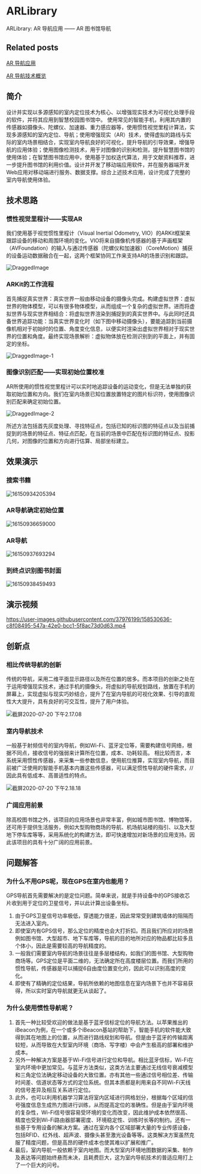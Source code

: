 #  ARLibrary
ARLibrary: AR 导航应用 —— AR 图书馆导航

## Related posts

[AR 导航应用](https://codeswift.top/posts/ar-application/)

[AR 导航技术概览](https://codeswift.top/posts/ar-technolgy/)

## 简介
设计并实现以多源感知的室内定位技术为核心、以增强现实技术为可视化处理手段的软件，并将其应用到智慧校园图书馆中。
使用常见的智能手机，利用其内置的传感器如摄像头、陀螺仪、加速器、重力感应器等，使用惯性视觉里程计算法，实现多源感知的室内定位、导航；使用增强现实（AR）技术，使得虚拟的路线与实际的室内场景相结合，实现室内导航良好的可视化，提升导航的引导效果，增强导航的应用体验；使用图像检测技术，用于对图像的识别和检测，提升智慧图书馆的使用体验；在智慧图书馆应用中，使用基于加权迭代算法，用于文献资料推荐，进一步提升图书馆的利用价值。设计并开发了移动端应用软件，并在服务器端开发Web应用对移动端进行服务、数据支撑。综合上述技术应用，设计完成了完整的室内导航使用体验。

## 技术思路

### 惯性视觉里程计——实现AR

我们使用基于视觉惯性里程计（Visual Inertial Odometry, VIO）的ARKit框架来跟踪设备的移动和周围环境的变化。VIO将来自摄像机传感器的基于声画框架（AVFoundation）的输入与通过传感器（陀螺仪和加速器）（CoreMotion）捕获的设备运动数据融合在一起，这两个框架协同工作来支持AR的场景识别和跟踪。

![DraggedImage](https://codeswift.top/assets/img/images/2021/03/07/draggedimage.png)

### ARKit的工作流程

首先捕捉真实世界：真实世界一般由移动设备的摄像头完成。构建虚拟世界：虚拟世界的物体模型，可以有很多物体模型，从而组成一个复杂的虚拟世界。进而将虚拟世界与现实世界相结合：将虚拟世界渲染到捕捉到的真实世界中。与此同时还具备世界追踪功能：当真实世界变化时（如下图中移动摄像头），要能追踪到当前摄像机相对于初始时的位置、角度变化信息，以便实时渲染出虚拟世界相对于现实世界的位置和角度。最终实现场景解析：虚拟物体放在检测识别到的平面上，并有固定的坐标。

![DraggedImage-1](https://codeswift.top/assets/img/images/2021/03/07/draggedimage1.png)

### 图像识别匹配——实现初始位置校准

AR所使用的惯性视觉里程计可以实时地追踪设备的运动变化，但是无法单独的获取初始位置和方向。我们在室内场景已知位置放置特定的图片标识符，使用图像识别匹配来确定初始位置。

![DraggedImage-2](https://codeswift.top/assets/img/images/2021/03/07/draggedimage2.png)

所述方法包括首先灰度处理、寻找特征点，包括已知的标识图的特征点以及当前捕捉到的场景的特征点、特征点匹配，在当前的场景中匹配在标识图的特征点、投影几何，对图像的位置和方向进行估算、局部坐标建立。

## 效果演示

### 搜索书籍

![16150934205394](https://codeswift.top/assets/img/images/2021/03/07/16150934205394.png)

### AR导航确定初始位置

![16150936659000](https://codeswift.top/assets/img/images/2021/03/07/16150936659000.png)

### AR导航

![16150937693294](https://codeswift.top/assets/img/images/2021/03/07/16150937693294.png)

### 到终点识别图书封面

![16150938459493](https://codeswift.top/assets/img/images/2021/03/07/16150938459493.png)

## 演示视频

https://user-images.githubusercontent.com/37976199/158530636-c8f08495-547a-42e0-bcc1-5f8ac73d0d63.mp4


## 创新点

### 相比传统导航的创新

传统的导航，采用二维平面显示路径以及所在位置的居多。而本项目的创新之处在于运用增强现实技术，通过手机的摄像头，将虚拟的导航规划路线，放置在手机的屏幕上，实现虚拟与现实巧妙结合，提升了在室内导航的可视化效果、引导的直观性大大提升，具有良好的可交互性，提升了用户体验。

![截屏2020-07-20 下午2.17.08](https://codeswift.top/assets/img/images/2021/03/07/jie-ping20200720-xia-wu21708.png)

### 室内导航技术

一般基于射频信号的室内导航，例如Wi-Fi、蓝牙定位等，需要构建信号网络，根据不同点，接收信号的强弱来计算所在位置，成本、功耗较高。
相比较而言，本系统采用惯性传感器，来采集一些参数信息，使用航位推算，实现室内导航，而目前被广泛使用的智能手机基本内置这些传感器，可以满足惯性导航的硬件需求，//因此具有低成本、高普适性的特点。

![截屏2020-07-20 下午2.18.18](https://codeswift.top/assets/img/images/2021/03/07/jie-ping20200720-xia-wu21818.png)

### 广阔应用前景

除高校图书馆之外，该项目的应用场景也非常丰富，例如城市图书馆、博物馆等，还可用于提供生活服务，例如大型购物商场的导航、机场航站楼的指引、以及大型地下停车库等等，采用系统化的构建方法，即可快速增加对新场景的应用支持。因此该项目的具有十分广阔的应用前景。

## 问题解答

### 为什么不用GPS呢，现在GPS在室内也能用？

GPS导航首先需要解决的是定位问题。简单来说，就是手持设备中的GPS接收芯片收到用于定位的卫星信号，并以此计算出设备坐标。

1. 由于GPS卫星信号功率极低，穿透能力很差，因此常常受到建筑墙体的阻隔而无法进入室内。
2. 即使室内有GPS信号，那么定位的精度也会大打折扣。而且我们所应对的场景例如图书馆、大型超市、地下车库等，导航的目的地所对应的物品都比较多且个体小，因此是需要较高的导航精度的。
3. 一般我们需要室内导航的场景往往是多层楼结构，如我们的图书馆、大型购物商场等。GPS定位是平面二维的，无法确定所在高度楼层位置。而我们所用的惯性导航，传感器是可以捕捉6自由度位置变化的，因此可以识别高度的变化。
4. 即使有了精确的定位结果，导航所依赖的地图信息在室内场景下也并不容易获得，所以实时室内导航就更无从谈起了。

### 为什么使用惯性导航呢？

1. 首先一种比较受欢迎的做法是基于蓝牙信标定位的导航方法。以苹果推出的iBeacon为例，在一个或多个iBeacon基站的帮助下，智能手机的软件能大致得到其在地图上的位置，从而进行路线规划和导航。但是由于蓝牙的传输距离较短，从而导致在大型室内环境（商场、写字楼）中会产生极高的部署和维护成本。
2. 另外一种解决方案是基于Wi-Fi信号进行定位和导航。相比蓝牙信标，Wi-Fi在室内环境中更加常见。与蓝牙方法类似，这类方法主要通过无线信号衰减模型和三角定位法确定移动设备的大致位置。亦有其他一些通过信号相位差、传输时间差、信道状态等方式的定位系统。但其本质都是利用来自不同Wi-Fi天线的信号差异及相互关系进行定位。
3. 此外，也可以利用机器学习算法将室内区域进行网格划分，根据每个区域的信号强度信息生成热力图进行训练，从而提高定位的准确性。但是由于室内环境的复杂性，Wi-Fi信号很容易受环境的变化而改变，因此维护成本依然很高、精度也受到Wi-Fi路由器部署密度、环境稳定性、训练时长等的制约。还有一些基于专用设备的解决方案。通过在室内各个区域部署大量的专业传感设备，包括RFID、红外线、超声波、摄像头甚至激光设备等等。这类解决方案虽然克服了精度问题，但是高昂的硬件成本也使其难以扩展和推广。
4. 最后，室内导航一般依赖于室内地图。而大型室内环境地图数据的采集、制作及表达等问题始终悬而未决，且耗费巨大，这为室内导航技术的普适应用打上了一个巨大的问号。


